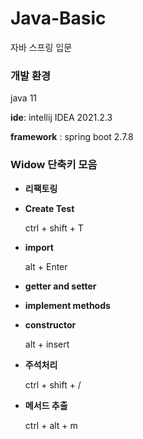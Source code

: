 # Java-Basic
자바 스프링 입문

### 개발 환경

java 11


**ide**: intellij IDEA 2021.2.3


**framework** : spring boot 2.7.8



### Widow 단축키 모음

- **리팩토링**
- **Create Test**


    ctrl + shift + T

- **import**


    alt + Enter 


- **getter and setter**


- **implement methods**


- **constructor**

    alt + insert
    
- **주석처리**


   ctrl + shift + /
   
- **메서드 추출**

    ctrl + alt + m


